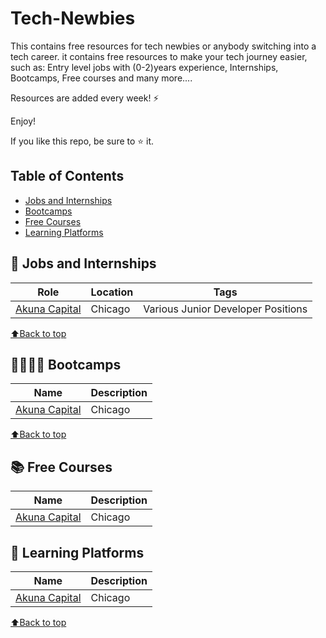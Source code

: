 # Tech-Newbies
This contains free resources for tech newbies or anybody switching into a tech career.
it contains free resources to make your tech journey easier, such as: Entry level jobs with (0-2)years experience, Internships, Bootcamps, Free courses and many more....

Resources are added every week! ⚡

Enjoy!

If you like this repo, be sure to ⭐ it.

## Table of Contents

- [Jobs and Internships](#jobs-and-internships)
- [Bootcamps](#bootcamps)
- [Free Courses](#free-courses)
- [Learning Platforms](#learning-platforms)

## 💼 Jobs and Internships

| Role  |  Location |  Tags |
|---|---|-------------|
|[Akuna Capital](https://akunacapital.com/careers?experience=junior&department=development#careers) | Chicago | Various Junior Developer Positions |


[⬆Back to top](#table-of-contents)

## 👩‍💻👩‍🎓 Bootcamps

| Name  |  Description|
|---|-----------------------------------|
|[Akuna Capital](https://akunacapital.com/careers?experience=junior&department=development#careers) | Chicago |


[⬆Back to top](#table-of-contents)

## 📚 Free Courses

| Name  |  Description|
|---|-----------------------------------|
|[Akuna Capital](https://akunacapital.com/careers?experience=junior&department=development#careers) | Chicago |


## 🎨 Learning Platforms

| Name  |  Description|
|---|-----------------------------------|
|[Akuna Capital](https://akunacapital.com/careers?experience=junior&department=development#careers) | Chicago |



[⬆Back to top](#table-of-contents)
